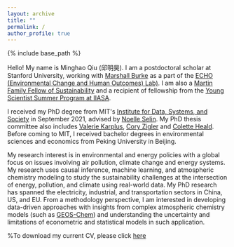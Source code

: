 ```yaml
---
layout: archive
title: ""
permalink: /
author_profile: true
---
```


{% include base_path %}

Hello! My name is Minghao Qiu (邱明昊). I am a postdoctoral scholar at Stanford University, working with [Marshall Burke](https://web.stanford.edu/~mburke/) as a part of the [ECHO (Environmental Change and Human Outcomes) Lab)](https://www.stanfordecholab.com/). I am also a [Martin Family Fellow of Sustainability](https://martin-fellows.mit.edu/) and a recipient of fellowship from the [Young Scientist Summer Program at IIASA](https://iiasa.ac.at/web/home/education/yssp/Young_Scientists_Summer_Program.html).

I received my PhD degree from MIT's [Institute for Data, Systems, and Society](https://idss.mit.edu/) in September 2021, advised by [Noelle Selin](http://www.selingroup.org/noelle-eckley-selin). My PhD thesis committee also includes [Valerie Karplus](https://www.cmu.edu/epp/people/faculty/valerie-karplus.html), [Cory Zigler](https://sites.cns.utexas.edu/zigler/home) and [Colette Heald](https://cee.mit.edu/people_individual/colette-l-heald/).  Before coming to MIT, I received bachelor degrees in environmental sciences and economics from Peking University in Beijing. 

My research interest is in environmental and energy policies with a global focus on issues involving air pollution, climate change and energy systems. My research uses causal inference, machine learning, and atmospheric chemistry modeling to study the sustainability challenges at the intersection of energy, pollution, and climate using real-world data. My PhD research has spanned the electricity, industrial, and transportation sectors in China, US, and EU. From a methodology perspective, I am interested in developing data-driven approaches with insights from complex atmospheric chemistry models (such as [GEOS-Chem](http://acmg.seas.harvard.edu/geos/)) and understanding the uncertainty and limitations of econometric and statistical models in such application. 

%To download my current CV, please click [here](https://www.dropbox.com/s/wn4ydv2lppb4k8n/CV_Minghao_Qiu_2020.pdf?dl=0)
